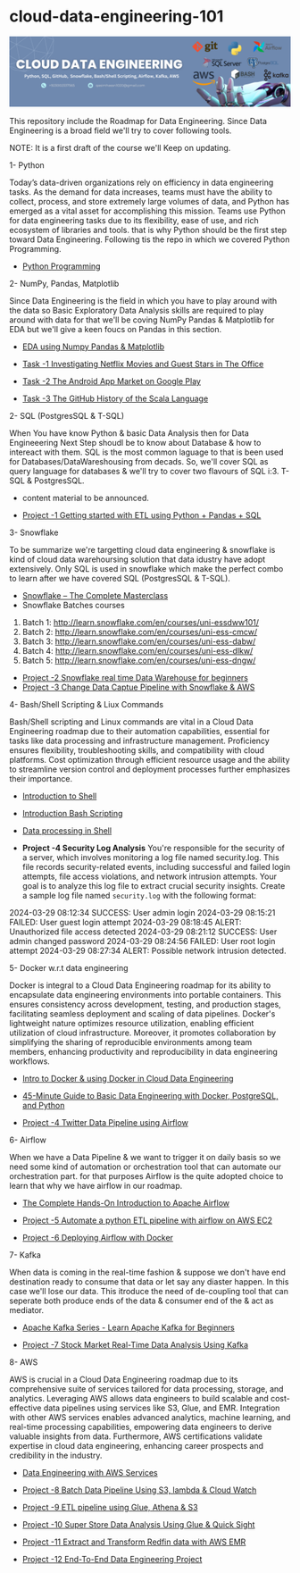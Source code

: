 # cloud-data-engineering-101

![cloud-data-enginnering-log](./img/cloud-data-engineering.png)

This repository include the Roadmap for Data Engineering. Since Data Engineering is a broad field we'll try to cover following tools.

NOTE: It is a first draft of the course we'll Keep on updating.

1- Python

Today’s data-driven organizations rely on efficiency in data engineering tasks. As the demand for data increases, teams must have the ability to collect, process, and store extremely large volumes of data, and Python has emerged as a vital asset for accomplishing this mission. Teams use Python for data engineering tasks due to its flexibility, ease of use, and rich ecosystem of libraries and tools. that is why Python should be the first step toward Data Engineering. Following tis the repo in which we covered Python Programming.

- [Python Programming](https://github.com/aiwithqasim/Saylani_Python_911)

2- NumPy, Pandas, Matplotlib

Since Data Engineering  is the field  in which you have to play around with the data so Basic Exploratory Data Analysis skills are required to play around with data for that we'll be coving NumPy Pandas & Matplotlib  for EDA but we'll give a keen foucs on Pandas in this section.

- [EDA using Numpy Pandas & Matplotlib](https://github.com/aiwithqasim/Explorartory_Data_Analysis)

- [Task -1 Investigating Netflix Movies and Guest Stars in The Office](https://github.com/aiwithqasim/datascience-projects/tree/main/Investigating%20Netflix%20Movies%20and%20Guest%20Stars%20in%20The%20Office)
- [Task -2 The Android App Market on Google Play](https://github.com/aiwithqasim/datascience-projects/tree/main/The%20Android%20App%20Market%20on%20Google%20Play/The%20Android%20App%20Market%20on%20Google%20Play)
- [Task -3 The GitHub History of the Scala Language](https://github.com/aiwithqasim/datascience-projects/tree/main/The%20GitHub%20History%20of%20the%20Scala%20Language)

2- SQL (PostgresSQL & T-SQL)

When You have know Python & basic Data Analysis then for Data Engineeering Next Step shoudl be to know about Database & how to intereact with them. SQL is the most common laguage to that is been used for Databases/DataWareshousing from decads. So, we'll cover SQL as  query language for databases & we'll try to cover two flavours of SQL i:3. T-SQL & PostgresSQL.

- content material to be announced.

- [Project -1 Getting started with ETL using Python + Pandas + SQL](https://www.youtube.com/watch?v=uL0-6kfiH3g&list=PLBTZqjSKn0Ie0FvR3_ass_iTIqYV_CAth&index=2)

3- Snowflake

To be summarize we're targetting cloud data engineering & snowflake is kind of cloud data warehoursing solution that data idustry have adopt extensively. Only SQL is used in snowflake which make the perfect combo to learn after we have covered SQL (PostgresSQL & T-SQL).

- [Snowflake – The Complete Masterclass](https://awscloudclubs.udemy.com/course/snowflake-masterclass/)
- Snowflake Batches courses 

1. Batch 1: http://learn.snowflake.com/en/courses/uni-essdww101/
2. Batch 2: http://learn.snowflake.com/en/courses/uni-ess-cmcw/
3. Batch 3: http://learn.snowflake.com/en/courses/uni-ess-dabw/
4. Batch 4: http://learn.snowflake.com/en/courses/uni-ess-dlkw/
5. Batch 5: http://learn.snowflake.com/en/courses/uni-ess-dngw/

- [Project -2 Snowflake real time Data Warehouse for beginners](https://www.projectpro.io/project-use-case/snowflake-real-time-data-warehouse-project-for-beginners)
- [Project -3 Change Data Captue Pipeline with Snowflake & AWS ](https://www.projectpro.io/project-use-case/how-to-implement-slowly-changing-dimensions-in-snowflake)

4- Bash/Shell Scripting & Liux Commands

Bash/Shell scripting and Linux commands are vital in a Cloud Data Engineering roadmap due to their automation capabilities, essential for tasks like data processing and infrastructure management. Proficiency ensures flexibility, troubleshooting skills, and compatibility with cloud platforms. Cost optimization through efficient resource usage and the ability to streamline version control and deployment processes further emphasizes their importance.

- [Introduction to Shell](https://www.datacamp.com/courses/introduction-to-shell)
- [Introduction Bash Scripting](https://www.datacamp.com/courses/introduction-to-bash-scripting)
- [Data processing in Shell](https://www.datacamp.com/courses/data-processing-in-shell)

- **Project -4 Security Log Analysis**
You're responsible for the security of a server, which involves monitoring a log file named security.log. This file records security-related events, including successful and failed login attempts, file access violations, and network intrusion attempts. Your goal is to analyze this log file to extract crucial security insights.
Create a sample log file named `security.log` with the following format:

2024-03-29 08:12:34 SUCCESS: User admin login
2024-03-29 08:15:21 FAILED: User guest login attempt
2024-03-29 08:18:45 ALERT: Unauthorized file access detected
2024-03-29 08:21:12 SUCCESS: User admin changed password
2024-03-29 08:24:56 FAILED: User root login attempt
2024-03-29 08:27:34 ALERT: Possible network intrusion detected.

5- Docker w.r.t data engineering

Docker is integral to a Cloud Data Engineering roadmap for its ability to encapsulate data engineering environments into portable containers. This ensures consistency across development, testing, and production stages, facilitating seamless deployment and scaling of data pipelines. Docker's lightweight nature optimizes resource utilization, enabling efficient utilization of cloud infrastructure. Moreover, it promotes collaboration by simplifying the sharing of reproducible environments among team members, enhancing productivity and reproducibility in data engineering workflows.

- [Intro to Docker & using Docker in Cloud Data Engineering](https://www.youtube.com/watch?v=98dp_4m2nO8)
- [45-Minute Guide to Basic Data Engineering with Docker, PostgreSQL, and Python](https://www.youtube.com/watch?v=pqL24EHPwqw)

- [Project -4 Twitter Data Pipeline using Airflow](https://www.youtube.com/watch?v=q8q3OFFfY6c&t=1665s)

6- Airflow

When we have a Data Pipeline & we want to trigger it on daily basis so we need some kind of automation or orchestration tool that can automate our orchestration part. for that purposes Airflow is the quite adopted choice to learn that why we have airflow in our roadmap.

- [The Complete Hands-On Introduction to Apache Airflow](https://awscloudclubs.udemy.com/course/the-complete-hands-on-course-to-master-apache-airflow/)

- [Project -5 Automate a python ETL pipeline with airflow on AWS EC2](https://www.youtube.com/watch?v=uhQ54Dgp6To)
- [Project -6 Deploying Airflow with Docker](https://www.youtube.com/watch?v=COMEVcZtx1s)

7- Kafka

When data is coming in the real-time fashion & suppose we don't have end destination ready to consume that data or let say any diaster happen. In this case we'll lose our data. This itroduce the need of de-coupling tool that can seperate both produce ends of the data & consumer end of the & act as mediator.

- [Apache Kafka Series - Learn Apache Kafka for Beginners](https://awscloudclubs.udemy.com/course/apache-kafka/)

- [Project -7 Stock Market Real-Time Data Analysis Using Kafka](https://www.youtube.com/watch?v=KerNf0NANMo&t=318s)

8- AWS

AWS is crucial in a Cloud Data Engineering roadmap due to its comprehensive suite of services tailored for data processing, storage, and analytics. Leveraging AWS allows data engineers to build scalable and cost-effective data pipelines using services like S3, Glue, and EMR. Integration with other AWS services enables advanced analytics, machine learning, and real-time processing capabilities, empowering data engineers to derive valuable insights from data. Furthermore, AWS certifications validate expertise in cloud data engineering, enhancing career prospects and credibility in the industry.

- [Data Engineering with AWS Services](https://www.udemy.com/course/data-engineering-using-aws-analytics-services/)

- [Project -8 Batch Data Pipeline Using S3, lambda & Cloud Watch](https://www.youtube.com/watch?v=FF6SQEHBW0k)
- [Project -9 ETL pipeline using Glue, Athena & S3](https://www.youtube.com/watch?v=yIc5a7C8aHs)
- [Project -10 Super Store Data Analysis Using Glue & Quick Sight](https://www.youtube.com/watch?v=52CWagk3-jw)
- [Project -11 Extract and Transform Redfin data with AWS EMR ](https://www.youtube.com/watch?v=PeaLln90YXg&list=PLACD_PaYcVF0wXU-UIuC6mhvJZ0uu0TlP&index=1)
- [Project -12 End-To-End Data Engineering Project ](https://www.youtube.com/watch?v=efeP4IaOC8I)